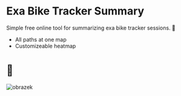 # Exa Bike Tracker Summary
Simple free online tool for summarizing exa bike tracker sessions. 🚴
- All paths at one map
- Customizeable heatmap
# 🚴

![obrazek](https://github.com/MiftikCZ/bike-tracker-summary/assets/89579269/c8ee9c4c-4c38-44e1-b191-aa108c9e628e)

